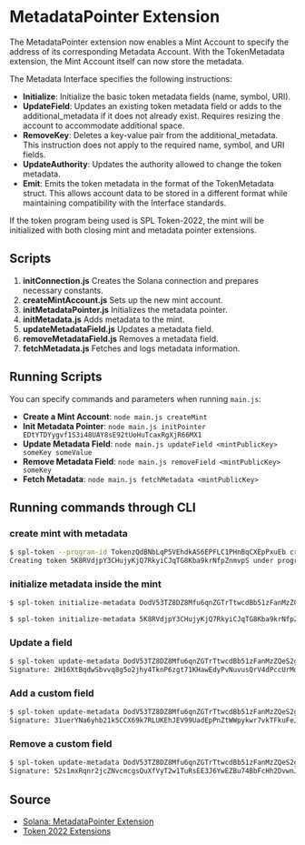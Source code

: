 # MetadataPointer Extension

The MetadataPointer extension now enables a Mint Account to specify the address of its corresponding Metadata Account.
With the TokenMetadata extension, the Mint Account itself can now store the metadata.

The Metadata Interface specifies the following instructions:

- **Initialize**: Initialize the basic token metadata fields (name, symbol, URI).
- **UpdateField**: Updates an existing token metadata field or adds to the additional_metadata if it does not already exist. Requires resizing the account to accommodate additional space.
- **RemoveKey**: Deletes a key-value pair from the additional_metadata. This instruction does not apply to the required name, symbol, and URI fields.
- **UpdateAuthority**: Updates the authority allowed to change the token metadata.
- **Emit**: Emits the token metadata in the format of the TokenMetadata struct. This allows account data to be stored in a different format while maintaining compatibility with the Interface standards.

If the token program being used is SPL Token-2022, the mint will be initialized with both closing mint and metadata pointer extensions.

## Scripts

1. **initConnection.js**
   Creates the Solana connection and prepares necessary constants.
2. **createMintAccount.js**
   Sets up the new mint account.
3. **initMetadataPointer.js**
   Initializes the metadata pointer.
4. **initMetadata.js**
   Adds metadata to the mint.
5. **updateMetadataField.js**
   Updates a metadata field.
6. **removeMetadataField.js**
   Removes a metadata field.
7. **fetchMetadata.js**
   Fetches and logs metadata information.

## Running Scripts

You can specify commands and parameters when running `main.js`:

- **Create a Mint Account**:
  `node main.js createMint`
- **Init Metadata Pointer**:
  `node main.js initPointer EDtYTDYygvf1S3i48UAY8sE92tUoHuTcaxRgXjR66MX1`
- **Update Metadata Field**:
  `node main.js updateField <mintPublicKey> someKey someValue`
- **Remove Metadata Field**:
  `node main.js removeField <mintPublicKey> someKey`
- **Fetch Metadata**:
  `node main.js fetchMetadata <mintPublicKey>`

## Running commands through CLI

### create mint with metadata

```sh
$ spl-token --program-id TokenzQdBNbLqP5VEhdkAS6EPFLC1PHnBqCXEpPxuEb create-token --enable-metadata
Creating token 5K8RVdjpY3CHujyKjQ7RkyiCJqTG8Kba9krNfpZnmvpS under program TokenzQdBNbLqP5VEhdkAS6EPFLC1PHnBqCXEpPxuEb
```

### initialize metadata inside the mint

```sh
$ spl-token initialize-metadata DodV53TZ8DZ8Mfu6qnZGTrTtwcdBb51zFanMzZQeS2gR "NAME" "SMBL" "https://raw.githubusercontent.com/solana-developers/opos-asset/main/assets/DeveloperPortal/metadata.json"
```

```sh
$ spl-token initialize-metadata 5K8RVdjpY3CHujyKjQ7RkyiCJqTG8Kba9krNfpZnmvpS MyTokenName TOKEN http://my.token --update-authority 3pGiHDDek35npQuyWQ7FGcWxqJdHvVPDHDDmBFs2YxQj
```

### Update a field

```sh
$ spl-token update-metadata DodV53TZ8DZ8Mfu6qnZGTrTtwcdBb51zFanMzZQeS2gR new-field updated-value
Signature: 2H16XtBqdwSbvvq8g5o2jhy4TknP6zgt71KHawEdyPvNuvusQrV4dPccUrMqjFeNTbk75AtzmzUVueH3yWiTjBCG
```

### Add a custom field

```sh
$ spl-token update-metadata DodV53TZ8DZ8Mfu6qnZGTrTtwcdBb51zFanMzZQeS2gR new-field new-value
Signature: 31uerYNa6yhb21k5CCX69k7RLUKEhJEV99UadEpPnZtWWpykwr7vkTFkuFeJ7AaEyQPrepe8m8xr4N23JEAeuTRY
```

### Remove a custom field

```sh
$ spl-token update-metadata DodV53TZ8DZ8Mfu6qnZGTrTtwcdBb51zFanMzZQeS2gR new-field2 new-field3 --remove
Signature: 52s1mxRqnr2jcZNvcmcgsQuXfVyT2w1TuRsEE3J6YwEZBu74BbFcHh2DvwnJG7qC7Cy6C5ZrTfnoPREFjFS7kXjF
```

## Source

- [Solana: MetadataPointer Extension](https://solana.com/developers/guides/token-extensions/metadata-pointer)
- [Token 2022 Extensions](https://spl.solana.com/token-2022/extensions)
